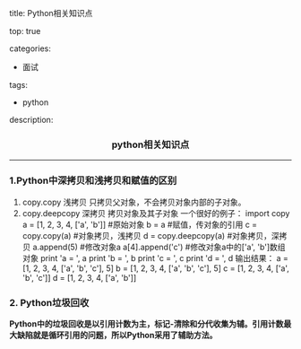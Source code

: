 title: Python相关知识点

top: true

categories: 

- 面试

tags:

- python

description: <center><h3>python相关知识点</h3></center>

---

<!--more-->

### 1.Python中深拷贝和浅拷贝和赋值的区别

1. copy.copy 浅拷贝 只拷贝父对象，不会拷贝对象内部的子对象。
2. copy.deepcopy 深拷贝 拷贝对象及其子对象
    一个很好的例子：
    import copy
    a = [1, 2, 3, 4, ['a', 'b']] #原始对象
    b = a #赋值，传对象的引用
    c = copy.copy(a) #对象拷贝，浅拷贝
    d = copy.deepcopy(a) #对象拷贝，深拷贝
    a.append(5) #修改对象a
    a[4].append('c') #修改对象a中的['a', 'b']数组对象
    print 'a = ', a
    print 'b = ', b
    print 'c = ', c
    print 'd = ', d
    输出结果：
    a = [1, 2, 3, 4, ['a', 'b', 'c'], 5]
    b = [1, 2, 3, 4, ['a', 'b', 'c'], 5]
    c = [1, 2, 3, 4, ['a', 'b', 'c']]
    d = [1, 2, 3, 4, ['a', 'b']]

### 2. Python垃圾回收

**Python中的垃圾回收是以引用计数为主，标记-清除和分代收集为辅。引用计数最大缺陷就是循环引用的问题，所以Python采用了辅助方法。**